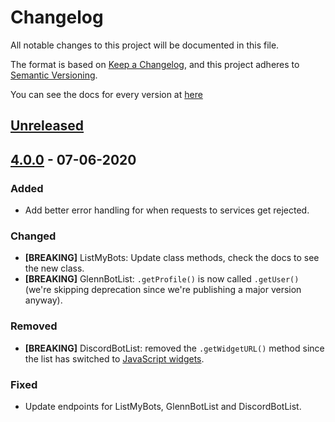 # Changelog
All notable changes to this project will be documented in this file.

The format is based on [Keep a Changelog](https://keepachangelog.com/en/1.0.0/),
and this project adheres to [Semantic Versioning](https://semver.org/spec/v2.0.0.html).

You can see the docs for every version at [here](https://dbots.js.org/#/docs)

## [Unreleased]

## [4.0.0] - 07-06-2020
### Added
- Add better error handling for when requests to services get rejected.

### Changed
- **[BREAKING]** ListMyBots: Update class methods, check the docs to see the new class.
- **[BREAKING]** GlennBotList: `.getProfile()` is now called `.getUser()` (we're skipping deprecation since we're publishing a major version anyway).

### Removed
- **[BREAKING]** DiscordBotList: removed the `.getWidgetURL()` method since the list has switched to [JavaScript widgets](https://docs.discordbotlist.com/javascript-widget).

### Fixed
- Update endpoints for ListMyBots, GlennBotList and DiscordBotList.

[Unreleased]: https://github.com/dbots-pkg/dbots.js/compare/v3.0.1...HEAD
[4.0.0]: https://github.com/dbots-pkg/dbots.js/compare/v3.0.1...v4.0.0
